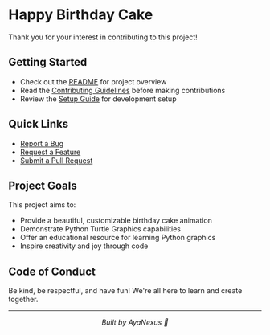 # Happy Birthday Cake

Thank you for your interest in contributing to this project!

## Getting Started

- Check out the [README](../README.md) for project overview
- Read the [Contributing Guidelines](../docs/CONTRIBUTING.md) before making contributions
- Review the [Setup Guide](../docs/SETUP_GUIDE.md) for development setup

## Quick Links

- [Report a Bug](.github/ISSUE_TEMPLATE/bug_report.md)
- [Request a Feature](.github/ISSUE_TEMPLATE/feature_request.md)
- [Submit a Pull Request](.github/PULL_REQUEST_TEMPLATE.md)

## Project Goals

This project aims to:
- Provide a beautiful, customizable birthday cake animation
- Demonstrate Python Turtle Graphics capabilities
- Offer an educational resource for learning Python graphics
- Inspire creativity and joy through code

## Code of Conduct

Be kind, be respectful, and have fun! We're all here to learn and create together.

---
<div align="center">
  <em>Built by AyaNexus 🦢</em>
</div>

